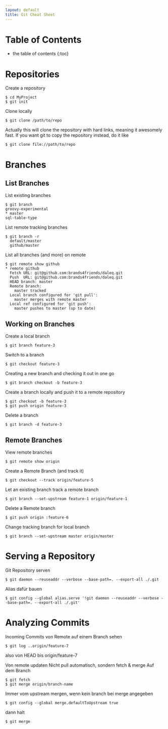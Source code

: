 ```yaml
---
layout: default
title: Git Cheat Sheet
---
```


# Table of Contents

* the table of contents
{:toc}

# Repositories

Create a repository

	$ cd MyProject
	$ git init

Clone locally 

	$ git clone /path/to/repo
	
Actually this will clone the repository with hard links, meaning it awesomely fast. If you want
git to copy the repository instead, do it like
	
	$ git clone file://path/to/repo

# Branches

## List Branches

List existing branches

	$ git branch
  	groovy-experimental
	* master
  	sql-table-type

List remote tracking branches

	$ git branch -r
	  default/master
	  github/master

List all branches (and more) on remote

	$ git remote show github
	* remote github
	  Fetch URL: git@github.com:brands4friends/daleq.git
	  Push  URL: git@github.com:brands4friends/daleq.git
	  HEAD branch: master
	  Remote branch:
	    master tracked
	  Local branch configured for 'git pull':
	    master merges with remote master
	  Local ref configured for 'git push':
	    master pushes to master (up to date)

## Working on Branches

Create a local branch

	$ git branch feature-3

Switch to a branch

	$ git checkout feature-3

Creating a new branch and checking it out in one go

	$ git branch checkout -b feature-3

Create a branch locally and push it to a remote repository

	$ git checkout -b feature-3
	$ git push origin feature-3


Delete a branch

	$ git branch -d feature-3


## Remote Branches

View remote branches

	$ git remote show origin

Create a Remote Branch (and track it)

	$ git checkout --track origin/feature-5

Let an existing branch track a remote branch

	$ git branch --set-upstream feature-1 origin/feature-1

Delete a Remote branch

	$ git push origin :feature-6
	
Change tracking branch for local branch

	$ git branch --set-upstream master origin/master

# Serving a Repository

Git Repository serven

	$ git daemon --reuseaddr --verbose --base-path=. --export-all ./.git


Alias dafür bauen

	$ git config --global alias.serve '!git daemon --reuseaddr --verbose --base-path=. --export-all ./.git'

# Analyzing Commits

Incoming Commits von Remote auf einem Branch sehen

	$ git log ..origin/feature-7

also von HEAD bis origin/feature-7

Von remote updaten
Nicht pull automatisch, sondern fetch & merge
Auf dem Branch

	$ git fetch
	$ git merge origin/branch-name

Immer vom upstream mergen, wenn kein branch bei merge angegeben

	$ git config --global merge.defaultToUpstream true


dann halt

	$ git merge
